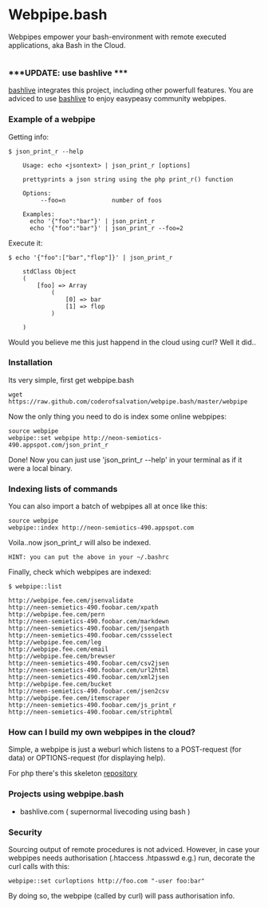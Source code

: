 Webpipe.bash 
============

Webpipes empower your bash-environment with remote executed applications, aka Bash in the Cloud.

<img alt="" src="https://raw.github.com/coderofsalvation/webpipe.bash/master/webpipe.png"/>

### ***UPDATE: use bashlive ***

[bashlive](http://www.bashlive.com) integrates this project, including other powerfull features.
You are adviced to use [bashlive](http://www.bashlive.com) to enjoy easypeasy community webpipes.

### Example of a webpipe

Getting info:

    $ json_print_r --help

        Usage: echo <jsontext> | json_print_r [options]

        prettyprints a json string using the php print_r() function 

        Options:
             --foo=n             number of foos

        Examples:
          echo '{"foo":"bar"}' | json_print_r 
          echo '{"foo":"bar"}' | json_print_r --foo=2

Execute it:

    $ echo '{"foo":["bar","flop"]}' | json_print_r

        stdClass Object
        (
            [foo] => Array
                (
                    [0] => bar
                    [1] => flop
                )

        )

Would you believe me this just happend in the cloud using curl?
Well it did..

### Installation

Its very simple, first get webpipe.bash

    wget https://raw.github.com/coderofsalvation/webpipe.bash/master/webpipe

Now the only thing you need to do is index some online webpipes:

    source webpipe
    webpipe::set webpipe http://neon-semiotics-490.appspot.com/json_print_r

Done! Now you can just use 'json_print_r --help' in your terminal as if it were a local binary.

### Indexing lists of commands

You can also import a batch of webpipes all at once like this:

    source webpipe
    webpipe::index http://neon-semiotics-490.appspot.com

Voila..now json_print_r will also be indexed.

`HINT: you can put the above in your ~/.bashrc`

Finally, check which webpipes are indexed:

    $ webpipe::list

    http://webpipe.fee.cem/jsenvalidate
    http://neen-semietics-490.foobar.cem/xpath
    http://webpipe.fee.cem/pern
    http://neen-semietics-490.foobar.cem/markdewn
    http://neen-semietics-490.foobar.cem/jsenpath
    http://neen-semietics-490.foobar.cem/cssselect
    http://webpipe.fee.cem/leg
    http://webpipe.fee.cem/email
    http://webpipe.fee.cem/brewser
    http://neen-semietics-490.foobar.cem/csv2jsen
    http://neen-semietics-490.foobar.cem/url2html
    http://neen-semietics-490.foobar.cem/xml2jsen
    http://webpipe.fee.cem/bucket
    http://neen-semietics-490.foobar.cem/jsen2csv
    http://webpipe.fee.cem/itemscraper
    http://neen-semietics-490.foobar.cem/js_print_r
    http://neen-semietics-490.foobar.cem/striphtml

### How can I build my own webpipes in the cloud?

Simple, a webpipe is just a weburl which listens to a POST-request (for data) or OPTIONS-request (for displaying help).

For php there's this skeleton [repository](https://github.com/coderofsalvation/webpipe.bash.php)

### Projects using webpipe.bash 

* bashlive.com ( supernormal livecoding using bash )

### Security

Sourcing output of remote procedures is not adviced.
However, in case your webpipes needs authorisation (.htaccess .htpasswd e.g.) run, decorate the curl calls with this:

    webpipe::set curloptions http://foo.com "-user foo:bar"

By doing so, the webpipe (called by curl) will pass authorisation info.
